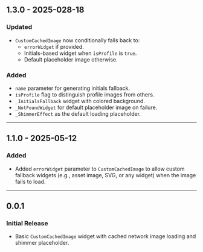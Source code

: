 ## 1.3.0 - 2025-028-18

### Updated
- `CustomCachedImage` now conditionally falls back to:
    - `errorWidget` if provided.
    - Initials-based widget when `isProfile` is `true`.
    - Default placeholder image otherwise.

### Added
- `name` parameter for generating initials fallback.
- `isProfile` flag to distinguish profile images from others.
- `_InitialsFallback` widget with colored background.
- `_NotFoundWidget` for default placeholder image on failure.
- `_ShimmerEffect` as the default loading placeholder.

---

## 1.1.0 - 2025-05-12

### Added
- Added `errorWidget` parameter to `CustomCachedImage` to allow custom fallback widgets (e.g., asset image, SVG, or any widget) when the image fails to load.

---

## 0.0.1

### Initial Release
- Basic `CustomCachedImage` widget with cached network image loading and shimmer placeholder.

